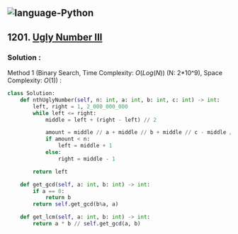 ![language-Python](https://img.shields.io/badge/Python-ffd43b?style=for-the-badge&logo=PYTHON)
---

## 1201. [Ugly Number III](https://leetcode.com/problems/ugly-number-iii)

### Solution :

Method 1 (Binary Search, Time Complexity: $O(Log(N))$ (N: 2*10^9), Space Complexity: $O(1)$) :
```python
class Solution:
    def nthUglyNumber(self, n: int, a: int, b: int, c: int) -> int:
        left, right = 1, 2_000_000_000
        while left <= right:
            middle = left + (right - left) // 2

            amount = middle // a + middle // b + middle // c - middle // self.get_lcm(a, b) - middle // self.get_lcm(b, c) - middle // self.get_lcm(a, c) + middle // self.get_lcm(self.get_lcm(a, b), c)
            if amount < n:
                left = middle + 1
            else:
                right = middle - 1

        return left

    def get_gcd(self, a: int, b: int) -> int:
        if a == 0:
            return b
        return self.get_gcd(b%a, a)

    def get_lcm(self, a: int, b: int) -> int:
        return a * b // self.get_gcd(a, b)
```
